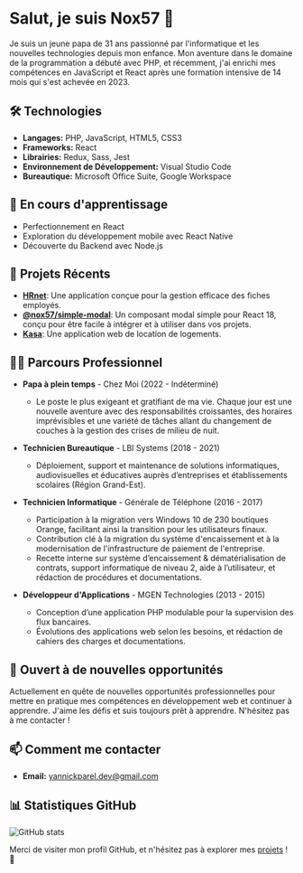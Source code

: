# Salut, je suis Nox57 👋

Je suis un jeune papa de 31 ans passionné par l'informatique et les nouvelles technologies depuis mon enfance. 
Mon aventure dans le domaine de la programmation a débuté avec PHP, et récemment, j'ai enrichi mes compétences en JavaScript et React après une formation intensive de 14 mois qui s'est achevée en 2023.

## 🛠️ Technologies

- **Langages:** PHP, JavaScript, HTML5, CSS3
- **Frameworks:** React
- **Librairies:** Redux, Sass, Jest
- **Environnement de Développement:** Visual Studio Code
- **Bureautique:** Microsoft Office Suite, Google Workspace

## 🌱 En cours d'apprentissage

- Perfectionnement en React
- Exploration du développement mobile avec React Native
- Découverte du Backend avec Node.js

## 🚀 Projets Récents

- **[HRnet](https://github.com/Nox57/P14_HRnet_PAREL_Yannick)**: Une application conçue pour la gestion efficace des fiches employés.
- **[@nox57/simple-modal](https://github.com/Nox57/simple-modal-yp)**: Un composant modal simple pour React 18, conçu pour être facile à intégrer et à utiliser dans vos projets.
- **[Kasa](https://github.com/Nox57/P11_Kasa_PAREL_Yannick)**: Une application web de location de logements.

## 👨‍💻 Parcours Professionnel

- **Papa à plein temps** - Chez Moi (2022 - Indéterminé)
  - Le poste le plus exigeant et gratifiant de ma vie. Chaque jour est une nouvelle aventure avec des responsabilités croissantes, des horaires imprévisibles et une variété de tâches allant du changement de couches à la gestion des crises de milieu de nuit.

- **Technicien Bureautique** - LBI Systems (2018 - 2021)
  - Déploiement, support et maintenance de solutions informatiques, audiovisuelles et éducatives auprès d’entreprises et établissements scolaires (Région Grand-Est).

- **Technicien Informatique** - Générale de Téléphone (2016 - 2017)
  - Participation à la migration vers Windows 10 de 230 boutiques Orange, facilitant ainsi la transition pour les utilisateurs finaux.
  - Contribution clé à la migration du système d'encaissement et à la modernisation de l'infrastructure de paiement de l'entreprise.
  - Recette interne sur système d’encaissement & dématérialisation de contrats, support informatique de niveau 2, aide à l’utilisateur, et rédaction de procédures et documentations.

- **Développeur d'Applications** - MGEN Technologies (2013 - 2015)
  - Conception d’une application PHP modulable pour la supervision des flux bancaires.
  - Évolutions des applications web selon les besoins, et rédaction de cahiers des charges et documentations.

## 🤝 Ouvert à de nouvelles opportunités

Actuellement en quête de nouvelles opportunités professionnelles pour mettre en pratique mes compétences en développement web et continuer à apprendre. J'aime les défis et suis toujours prêt à apprendre. N'hésitez pas à me contacter !

## 📫 Comment me contacter

- **Email:** yannickparel.dev@gmail.com

## 📊 Statistiques GitHub

![GitHub stats](https://github-readme-stats.vercel.app/api?username=Nox57&show_icons=true&hide_title=true&count_private=true&hide=prs&theme=default_repocard)

Merci de visiter mon profil GitHub, et n'hésitez pas à explorer mes [projets](https://github.com/Nox57?tab=repositories) ! 🙏

